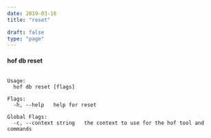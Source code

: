 ```yaml
---
date: 2019-03-16
title: "reset"

draft: false
type: "page"
---
```


#### hof db reset

```Resets the DB to the latest schema and also seeds it.

Usage:
  hof db reset [flags]

Flags:
  -h, --help   help for reset

Global Flags:
  -c, --context string   the context to use for the hof tool and commands
```

